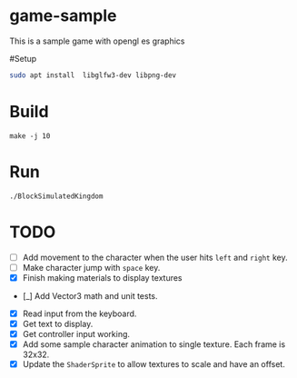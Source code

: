 # game-sample

This is a sample game with opengl es graphics

#Setup

```Bash
sudo apt install  libglfw3-dev libpng-dev
```

# Build 

```
make -j 10
```

# Run 

```
./BlockSimulatedKingdom
```

# TODO
* [ ] Add movement to the character when the user hits `left` and `right` key.
* [ ] Make character jump with `space` key.
* [x] Finish making materials to display textures
* [_] Add Vector3 math and unit tests.
* [x] Read input from the keyboard.
* [x] Get text to display.
* [x] Get controller input working.
* [x] Add some sample character animation to single texture. Each frame is 32x32.
* [x] Update the `ShaderSprite` to allow textures to scale and have an offset. 
